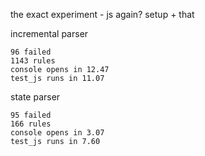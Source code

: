 the exact experiment - js again? setup + that

incremental parser
```
96 failed
1143 rules
console opens in 12.47
test_js runs in 11.07
```

state parser
```
95 failed
166 rules
console opens in 3.07
test_js runs in 7.60
```
